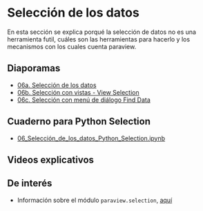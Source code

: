 # Selección de los datos

En esta sección se explica porqué la selección de datos no es una herramienta futil, cuáles son las herramientas para hacerlo y los mecanismos con los cuales cuenta paraview.

## Diaporamas

- [06a. Selección de los datos](06a_Seleccion_de_los_datos.pdf)
- [06b. Selección con vistas - View Selection](06b_Seleccion_con_vistas_View_Selection.pdf)
- [06c. Selección con menú de diálogo Find Data](06c_Seleccion_con_Find_Data_menu.pdf)

## Cuaderno para Python Selection

- [06_Selección_de_los_datos_Python_Selection.ipynb](06_Selección_de_los_datos_Python_Selection.ipynb)

## Videos explicativos

## De interés

- Información sobre el módulo ```paraview.selection```, [aquí](https://kitware.github.io/paraview-docs/latest/python/paraview.selection.html)